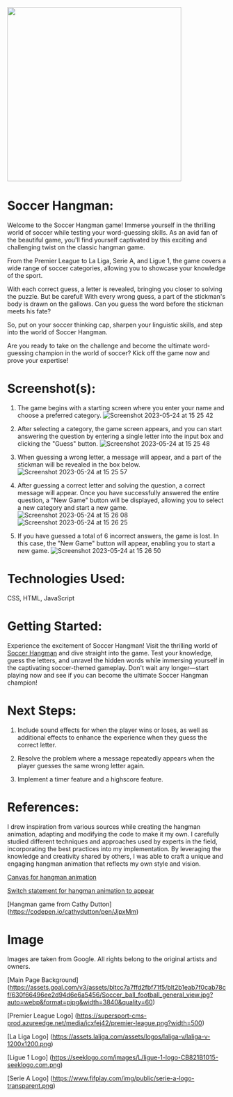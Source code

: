 <img src="https://1000logos.net/wp-content/uploads/2021/02/Liverpool-logo.jpg" width="400">

# Soccer Hangman:

Welcome to the Soccer Hangman game! Immerse yourself in the thrilling world of soccer while testing your word-guessing skills. As an avid fan of the beautiful game, you'll find yourself captivated by this exciting and challenging twist on the classic hangman game.

From the Premier League to La Liga, Serie A, and Ligue 1, the game covers a wide range of soccer categories, allowing you to showcase your knowledge of the sport.

With each correct guess, a letter is revealed, bringing you closer to solving the puzzle. But be careful! With every wrong guess, a part of the stickman's body is drawn on the gallows. Can you guess the word before the stickman meets his fate?

So, put on your soccer thinking cap, sharpen your linguistic skills, and step into the world of Soccer Hangman.

Are you ready to take on the challenge and become the ultimate word-guessing champion in the world of soccer? Kick off the game now and prove your expertise!

# Screenshot(s):

1. The game begins with a starting screen where you enter your name and choose a preferred category.
   ![Screenshot 2023-05-24 at 15 25 42](https://github.com/damienchoojl/soccerhangman/assets/128020380/357cda7f-4fdb-4dea-9aac-9e64f4cb9861)

2. After selecting a category, the game screen appears, and you can start answering the question by entering a single letter into the input box and clicking the "Guess" button.
   ![Screenshot 2023-05-24 at 15 25 48](https://github.com/damienchoojl/soccerhangman/assets/128020380/5fb81ce3-e078-4370-94b4-5f06b657c358)

3. When guessing a wrong letter, a message will appear, and a part of the stickman will be revealed in the box below.
   ![Screenshot 2023-05-24 at 15 25 57](https://github.com/damienchoojl/soccerhangman/assets/128020380/0fe78557-5eae-488f-bed4-870166f71de9)

4. After guessing a correct letter and solving the question, a correct message will appear. Once you have successfully answered the entire question, a "New Game" button will be displayed, allowing you to select a new category and start a new game.
   ![Screenshot 2023-05-24 at 15 26 08](https://github.com/damienchoojl/soccerhangman/assets/128020380/df58ed4f-669a-4c2c-afe6-4279b149604e)
   ![Screenshot 2023-05-24 at 15 26 25](https://github.com/damienchoojl/soccerhangman/assets/128020380/e8e69662-333d-4654-8fa3-d1c9b72bcd0a)

5. If you have guessed a total of 6 incorrect answers, the game is lost. In this case, the "New Game" button will appear, enabling you to start a new game.
   ![Screenshot 2023-05-24 at 15 26 50](https://github.com/damienchoojl/soccerhangman/assets/128020380/b41d0c73-75a1-41dc-88eb-624d8810fba0)

# Technologies Used:

CSS, HTML, JavaScript

# Getting Started:

Experience the excitement of Soccer Hangman! Visit the thrilling world of [Soccer Hangman](https://soccerhangman.vercel.app/) and dive straight into the game. Test your knowledge, guess the letters, and unravel the hidden words while immersing yourself in the captivating soccer-themed gameplay. Don't wait any longer—start playing now and see if you can become the ultimate Soccer Hangman champion!

# Next Steps:

1. Include sound effects for when the player wins or loses, as well as additional effects to enhance the experience when they guess the correct letter.

2. Resolve the problem where a message repeatedly appears when the player guesses the same wrong letter again.

3. Implement a timer feature and a highscore feature.

# References:

I drew inspiration from various sources while creating the hangman animation, adapting and modifying the code to make it my own. I carefully studied different techniques and approaches used by experts in the field, incorporating the best practices into my implementation. By leveraging the knowledge and creativity shared by others, I was able to craft a unique and engaging hangman animation that reflects my own style and vision.

[Canvas for hangman animation](https://stackoverflow.com/questions/49119264/javascript-canvas-animation-stick-figure-movement)

[Switch statement for hangman animation to appear](https://stackoverflow.com/questions/13207927/switch-statement-for-multiple-cases-in-javascript)

[Hangman game from Cathy Dutton] (https://codepen.io/cathydutton/pen/JjpxMm)

# Image

Images are taken from Google. All rights belong to the original artists and owners.

[Main Page Background] (https://assets.goal.com/v3/assets/bltcc7a7ffd2fbf71f5/blt2b1eab7f0cab78cf/630f66496ee2d94d6e6a5456/Soccer_ball_football_general_view.jpg?auto=webp&format=pjpg&width=3840&quality=60)

[Premier League Logo] (https://supersport-cms-prod.azureedge.net/media/icxfej42/premier-league.png?width=500)

[La Liga Logo] (https://assets.laliga.com/assets/logos/laliga-v/laliga-v-1200x1200.png)

[Ligue 1 Logo] (https://seeklogo.com/images/L/ligue-1-logo-CB821B1015-seeklogo.com.png)

[Serie A Logo] (https://www.fifplay.com/img/public/serie-a-logo-transparent.png)
